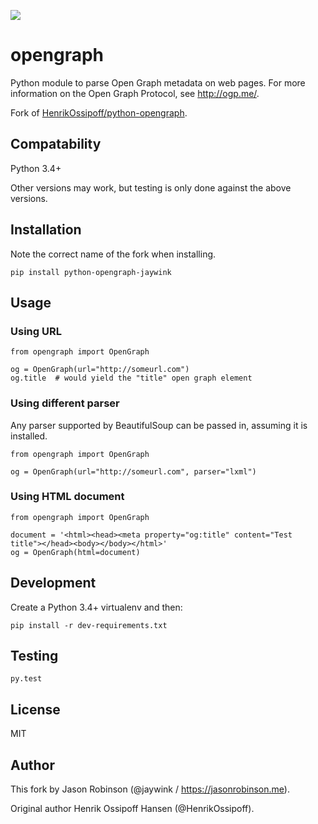 [![](https://travis-ci.org/jaywink/python-opengraph.svg?branch=master)](https://travis-ci.org/jaywink/python-opengraph)

# opengraph

Python module to parse Open Graph metadata on web pages. For more information on the Open Graph Protocol, see http://ogp.me/.

Fork of [HenrikOssipoff/python-opengraph](https://github.com/HenrikOssipoff/python-opengraph).

## Compatability

Python 3.4+

Other versions may work, but testing is only done against the above versions.

## Installation

Note the correct name of the fork when installing.

    pip install python-opengraph-jaywink

## Usage

### Using URL

    from opengraph import OpenGraph

    og = OpenGraph(url="http://someurl.com")
    og.title  # would yield the "title" open graph element
    
### Using different parser

Any parser supported by BeautifulSoup can be passed in, assuming it is installed.

    from opengraph import OpenGraph

    og = OpenGraph(url="http://someurl.com", parser="lxml")
    
### Using HTML document

    from opengraph import OpenGraph
    
    document = '<html><head><meta property="og:title" content="Test title"></head><body></body></html>'
    og = OpenGraph(html=document)

## Development

Create a Python 3.4+ virtualenv and then:

    pip install -r dev-requirements.txt

## Testing

    py.test

## License

MIT

## Author

This fork by Jason Robinson (@jaywink / https://jasonrobinson.me).

Original author Henrik Ossipoff Hansen (@HenrikOssipoff).
